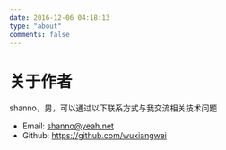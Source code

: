 ```yaml
---
date: 2016-12-06 04:18:13
type: "about"
comments: false
---
```



# 关于作者

shanno，男，可以通过以下联系方式与我交流相关技术问题
 * Email: <a href="mailto:shanno@yeah.net" title="shanno@yeah.net">shanno@yeah.net</a>
 * Github: https://github.com/wuxiangwei
